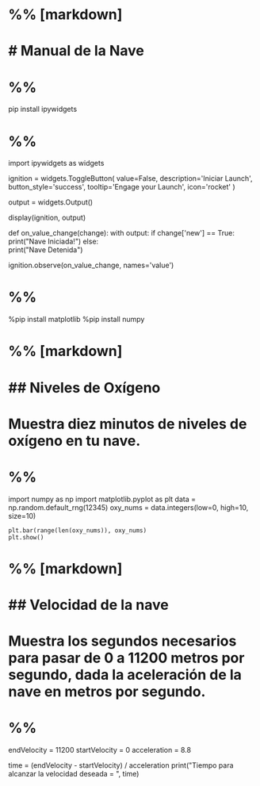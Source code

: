 # %% [markdown]
# # Manual de la Nave
# 
# 

# %%
pip install ipywidgets

# %%
import ipywidgets as widgets

ignition = widgets.ToggleButton(
    value=False,
    description='Iniciar Launch',
    button_style='success',
    tooltip='Engage your Launch',
    icon='rocket'
)

output = widgets.Output()

display(ignition, output)

def on_value_change(change):
    with output:
        if change['new'] == True:
            print("Nave Iniciada!")
        else:   
            print("Nave Detenida")

ignition.observe(on_value_change, names='value')

# %%
%pip install matplotlib
%pip install numpy

# %% [markdown]
# ## Niveles de Oxígeno
# 
# Muestra diez minutos de niveles de oxígeno en tu nave.

# %%
import numpy as np
    import matplotlib.pyplot as plt
    data = np.random.default_rng(12345)
    oxy_nums = data.integers(low=0, high=10, size=10)

    plt.bar(range(len(oxy_nums)), oxy_nums)
    plt.show()

# %% [markdown]
# ## Velocidad de la nave
# 
# Muestra los segundos necesarios para pasar de 0 a 11200 metros por segundo, dada la aceleración de la nave en metros por segundo.

# %%
endVelocity = 11200
startVelocity = 0
acceleration = 8.8

time = (endVelocity - startVelocity) / acceleration
print("Tiempo para alcanzar la velocidad deseada = ", time)


